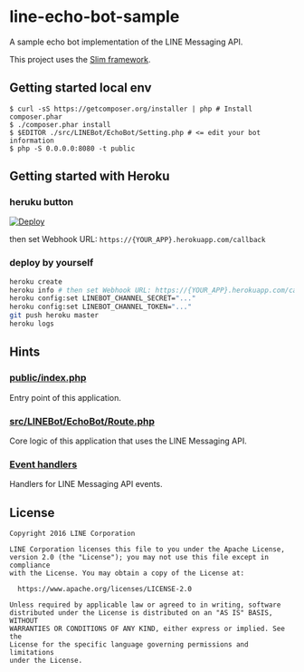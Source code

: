 line-echo-bot-sample
==

A sample echo bot implementation of the LINE Messaging API.

This project uses the [Slim framework](http://www.slimframework.com/).

Getting started local env
--

```
$ curl -sS https://getcomposer.org/installer | php # Install composer.phar
$ ./composer.phar install
$ $EDITOR ./src/LINEBot/EchoBot/Setting.php # <= edit your bot information
$ php -S 0.0.0.0:8080 -t public
```

## Getting started with Heroku

### heruku button

[![Deploy](https://www.herokucdn.com/deploy/button.svg)](https://heroku.com/deploy?template=https://github.com/krrrr38/line-bot-sdk-php)

then set Webhook URL: `https://{YOUR_APP}.herokuapp.com/callback`

### deploy by yourself

```sh
heroku create
heroku info # then set Webhook URL: https://{YOUR_APP}.herokuapp.com/callback
heroku config:set LINEBOT_CHANNEL_SECRET="..."
heroku config:set LINEBOT_CHANNEL_TOKEN="..."
git push heroku master
heroku logs
```

Hints
--

### [public/index.php](./public/index.php)

Entry point of this application.

### [src/LINEBot/EchoBot/Route.php](./src/LINEBot/EchoBot/Route.php)

Core logic of this application that uses the LINE Messaging API.

### [Event handlers](./src/LINEBot/KitchenSink/EventHandler)

Handlers for LINE Messaging API events.

License
--

```
Copyright 2016 LINE Corporation

LINE Corporation licenses this file to you under the Apache License,
version 2.0 (the "License"); you may not use this file except in compliance
with the License. You may obtain a copy of the License at:

  https://www.apache.org/licenses/LICENSE-2.0

Unless required by applicable law or agreed to in writing, software
distributed under the License is distributed on an "AS IS" BASIS, WITHOUT
WARRANTIES OR CONDITIONS OF ANY KIND, either express or implied. See the
License for the specific language governing permissions and limitations
under the License.
```
